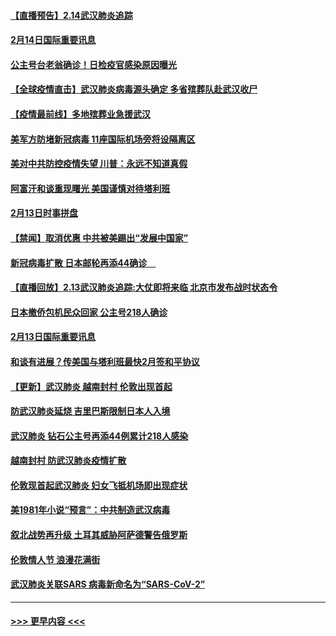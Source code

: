 #### [【直播预告】2.14武汉肺炎追踪](../pages/prog202/a102777141.md?t=02142155) 
#### [2月14日国际重要讯息](../pages/prog202/a102777073.md?t=02142155) 
#### [公主号台老翁确诊！日检疫官感染原因曝光](../pages/prog202/a102777075.md?t=02142155) 
#### [【全球疫情直击】武汉肺炎病毒源头确定 多省殡葬队赴武汉收尸](../pages/prog202/a102777026.md?t=02142155) 
#### [【疫情最前线】多地殡葬业急援武汉](../pages/prog202/a102776986.md?t=02142155) 
#### [美军方防堵新冠病毒 11座国际机场旁将设隔离区](../pages/prog202/a102776870.md?t=02142155) 
#### [美对中共防控疫情失望 川普：永远不知道真假](../pages/prog202/a102776836.md?t=02142155) 
#### [阿富汗和谈重现曙光 美国谨慎对待塔利班](../pages/prog202/a102776748.md?t=02142155) 
#### [2月13日时事拼盘](../pages/prog202/a102776689.md?t=02142155) 
#### [【禁闻】取消优惠 中共被美踢出“发展中国家”](../pages/prog202/a102776670.md?t=02142155) 
#### [新冠病毒扩散 日本邮轮再添44确诊　](../pages/prog202/a102776518.md?t=02142155) 
#### [【直播回放】2.13武汉肺炎追踪:大仗即将来临 北京市发布战时状态令](../pages/prog202/a102776399.md?t=02142155) 
#### [日本撤侨包机民众回家 公主号218人确诊](../pages/prog202/a102776346.md?t=02142155) 
#### [2月13日国际重要讯息](../pages/prog202/a102776339.md?t=02142155) 
#### [和谈有进展？传美国与塔利班最快2月签和平协议](../pages/prog202/a102776291.md?t=02142155) 
#### [【更新】武汉肺炎 越南封村 伦敦出现首起](../pages/prog202/a102770740.md?t=02142155) 
#### [防武汉肺炎延烧 吉里巴斯限制日本人入境](../pages/prog202/a102776276.md?t=02142155) 
#### [武汉肺炎 钻石公主号再添44例累计218人感染](../pages/prog202/a102776089.md?t=02142155) 
#### [越南封村 防武汉肺炎疫情扩散](../pages/prog202/a102776214.md?t=02142155) 
#### [伦敦现首起武汉肺炎 妇女飞抵机场即出现症状](../pages/prog202/a102776031.md?t=02142155) 
#### [美1981年小说“预言”：中共制造武汉病毒](../pages/prog202/a102775980.md?t=02142155) 
#### [叙北战势再升级 土耳其威胁阿萨德警告俄罗斯](../pages/prog202/a102775904.md?t=02142155) 
#### [伦敦情人节 浪漫花满街](../pages/prog202/a102775786.md?t=02142155) 
#### [武汉肺炎关联SARS 病毒新命名为“SARS-CoV-2”](../pages/prog202/a102775719.md?t=02142155) 

----
#### [ >>> 更早内容 <<< ](../indexes/prog202-earlier.md)
